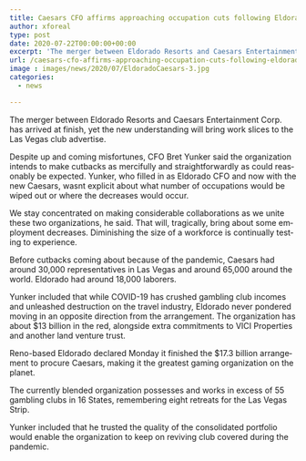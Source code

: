 ```yaml
---
title: Caesars CFO affirms approaching occupation cuts following Eldorado merger
author: xforeal 
type: post
date: 2020-07-22T00:00:00+00:00
excerpt: 'The merger between Eldorado Resorts and Caesars Entertainment Corp '
url: /caesars-cfo-affirms-approaching-occupation-cuts-following-eldorado-merger/
image : images/news/2020/07/EldoradoCaesars-3.jpg
categories:
  - news

---
```

<span lang="EN-ZA">The merger between Eldorado Resorts and Caesars Entertainment Corp. has arrived at finish, yet the new understanding will bring work slices to the Las Vegas club advertise. </span>

<span lang="EN-ZA">Despite up and coming misfortunes, CFO Bret Yunker said the organization intends to make cutbacks as mercifully and straightforwardly as could reasonably be expected. Yunker, who filled in as Eldorado CFO and now with the new Caesars, wasnt explicit about what number of occupations would be wiped out or where the decreases would occur. </span>

<span lang="EN-ZA">We stay concentrated on making considerable collaborations as we unite these two organizations, he said. That will, tragically, bring about some employment decreases. Diminishing the size of a workforce is continually testing to experience. </span>

<span lang="EN-ZA">Before cutbacks coming about because of the pandemic, Caesars had around 30,000 representatives in Las Vegas and around 65,000 around the world. Eldorado had around 18,000 laborers. </span>

<span lang="EN-ZA">Yunker included that while COVID-19 has crushed gambling club incomes and unleashed destruction on the travel industry, Eldorado never pondered moving in an opposite direction from the arrangement. The organization has about $13 billion in the red, alongside extra commitments to VICI Properties and another land venture trust. </span>

<span lang="EN-ZA">Reno-based Eldorado declared Monday it finished the $17.3 billion arrangement to procure Caesars, making it the greatest gaming organization on the planet. </span>

<span lang="EN-ZA">The currently blended organization possesses and works in excess of 55 gambling clubs in 16 States, remembering eight retreats for the Las Vegas Strip. </span>

<span lang="EN-ZA">Yunker included that he trusted the quality of the consolidated portfolio would enable the organization to keep on reviving club covered during the pandemic. </span>